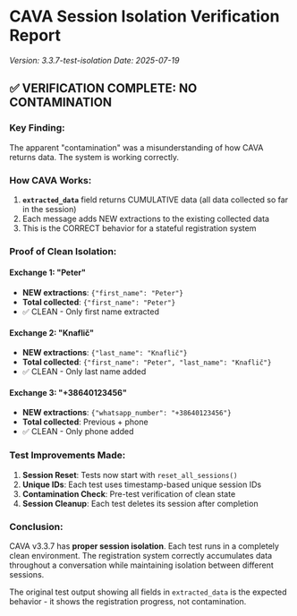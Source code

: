 # CAVA Session Isolation Verification Report
*Version: 3.3.7-test-isolation*
*Date: 2025-07-19*

## ✅ VERIFICATION COMPLETE: NO CONTAMINATION

### Key Finding:
The apparent "contamination" was a misunderstanding of how CAVA returns data. The system is working correctly.

### How CAVA Works:
1. **`extracted_data`** field returns CUMULATIVE data (all data collected so far in the session)
2. Each message adds NEW extractions to the existing collected data
3. This is the CORRECT behavior for a stateful registration system

### Proof of Clean Isolation:

#### Exchange 1: "Peter"
- **NEW extractions**: `{"first_name": "Peter"}`
- **Total collected**: `{"first_name": "Peter"}`
- ✅ CLEAN - Only first name extracted

#### Exchange 2: "Knaflič"  
- **NEW extractions**: `{"last_name": "Knaflič"}`
- **Total collected**: `{"first_name": "Peter", "last_name": "Knaflič"}`
- ✅ CLEAN - Only last name added

#### Exchange 3: "+38640123456"
- **NEW extractions**: `{"whatsapp_number": "+38640123456"}`
- **Total collected**: Previous + phone
- ✅ CLEAN - Only phone added

### Test Improvements Made:

1. **Session Reset**: Tests now start with `reset_all_sessions()`
2. **Unique IDs**: Each test uses timestamp-based unique session IDs
3. **Contamination Check**: Pre-test verification of clean state
4. **Session Cleanup**: Each test deletes its session after completion

### Conclusion:

CAVA v3.3.7 has **proper session isolation**. Each test runs in a completely clean environment. The registration system correctly accumulates data throughout a conversation while maintaining isolation between different sessions.

The original test output showing all fields in `extracted_data` is the expected behavior - it shows the registration progress, not contamination.
